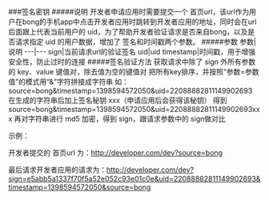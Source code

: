 ###签名密钥
#####说明
开发者申请应用时需要提交一个 首页url，该url作为用户在bong的手机app中点击开发者应用时跳转到开发者应用的地址，同时会在url后面跟上代表当前用户的 uid，为了帮助开发者验证请求是否来自bong，以及是否请求指定 uid 的用户数据，增加了 签名和时间戳两个参数。
#####参数
参数|说明
---|---
sign|当前请求url的验证签名
uid|uid
timestamp|时间戳，用于增强安全性，防止过时的连接
#####签名验证方法
获取请求中除了 sign 外所有参数的 key、value 键值对，除去值为空的键值对
把所有key排序，并按照“参数=参数值”的模式用“&”字符拼接成字符串
如：source=bong&timestamp=1398594572050&uid=22088882811149902693
在生成的字符串后加上签名秘钥 xxx（申请应用后会获得该秘钥） 得到 source=bong&timestamp=1398594572050&uid=22088882811149902693xxx
再对字符串进行 md5 加密，得到 sign，跟请求参数中的 sign做对比

示例：

开发者提交的 首页url 为：http://developer.com/dev?source=bong

最后请求开发者应用的请求为：http://developer.com/dev?sign=e5abb5a1337f70f5a52e052c93e01c0e&uid=22088882811149902693&timestamp=1398594572050&source=bong



